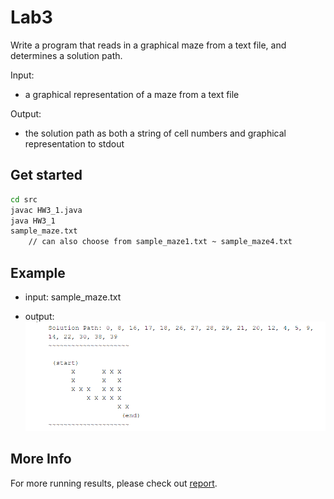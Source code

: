 # Lab3

Write a program that reads in a graphical maze from a text file, and determines a solution path.  

Input:  
- a graphical representation of a maze from a text file  

Output:  
- the solution path as both a string of cell numbers and graphical representation to stdout  


## Get started  
```Bash  
cd src  
javac HW3_1.java   
java HW3_1  
sample_maze.txt  
    // can also choose from sample_maze1.txt ~ sample_maze4.txt
```
## Example

- input:  sample_maze.txt 


- output:  ![sample_output](src/sample_hw1/sample_output.png) 

## More Info
For more running results, please check out [report](report/report.pdf).

